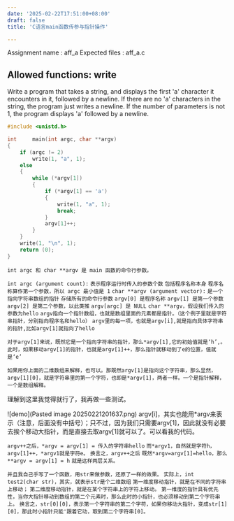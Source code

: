 ```yaml
---
date: '2025-02-22T17:51:00+08:00'
draft: false
title: 'C语言main函数传参与指针操作'

---
```


Assignment name  : aff_a
Expected files   : aff_a.c

Allowed functions: write
--------------------------------------------------------------------------------

Write a program that takes a string, and displays the first 'a' character it
encounters in it, followed by a newline. If there are no 'a' characters in the
string, the program just writes a newline. If the number of parameters is not
1, the program displays 'a' followed by a newline.
```c
#include <unistd.h>

int		main(int argc, char **argv)
{
	if (argc != 2)
		write(1, "a", 1);
	else
	{
		while (*argv[1])
		{
			if (*argv[1] == 'a')
			{
				write(1, "a", 1);
				break;
			}
			argv[1]++;
		}
	}
	write(1, "\n", 1);
	return (0);
}
```
`int argc 和 char **argv 是 main 函数的命令行参数。`

`int argc (argument count):`
`表示程序运行时传入的参数个数`
`包括程序名称本身`
`程序名称算作第一个参数，所以 argc 最小值是 1`
`char **argv (argument vector):`
`是一个指向字符串数组的指针`
`存储所有的命令行参数`
`argv[0] 是程序名称`
`argv[1] 是第一个参数`
`argv[2] 是第二个参数，以此类推`
`argv[argc] 是 NULL`
`char **argv，假设我们传入的参数为hello`
`argv指向一个指针数组，也就是数组里面的元素都是指针。（这个例子里就是字符串指针，分别指向程序名和hello）`
`argv里的每一项，也就是argv[i],就是指向具体字符串的指针,比如argv[1]就指向了hello`

`对于argv[1]来说，既然它是一个指向字符串的指针，那么*argv[1],它的初始值就是‘h’,。`
`此时，如果移动argv[1]的指针，也就是argv[1]++，那么指针就移动到了e的位置，值就是‘e’`

`如果用你上面的二维数组来解释，也可以。那既然argv[1]是指向这个字符串，那么显然，argv[1][0]，就是字符串里的第一个字符，也即是*argv[1]，两者一样。一个是指针解释，一个是数组解释。`

理解到这里我觉得就行了，我再做一些测试。

![demo](Pasted image 20250221201637.png)
argv[i]，其实也能用*argv来表示（注意，后面没有中括号）；只不过，因为我们只需要argv[1]，因此就没有必要去挨个移动大指针，而是直接去取argv[1]就可以了。可以看我的代码。

`argv++之后，*argv = argv[1] = 传入的字符串hello`
`而*argv1，自然就是字符h，argv[1]++，*argv1就是字符e。`
`换言之，argv++之后`
`既然*argv=argv[1]=hello，那么**argv = argv[1] = h`
`就是这样两层关系。`

`并且我自己手写了一个函数，用str来做参数，还原了一样的效果。`
`实际上，int test2(char str)，其实，就表示str是个二维数组`
`第一维度移动指针，就是在不同的字符串上移动；`
`第二维度移动指针，就是在某个字符串上的字符上移动。`
`第一维度的指针具有优先性，当你大指针移动到数组的第二个元素时，那么此时的小指针，也必须移动到第二个字符串上。`
`换言之，str[0][0]，表示第一个字符串的第二个字符，如果你移动大指针，变成str[1][0]，那此时小指针只能'跟着它动，取到第二个字符串[0]。`
